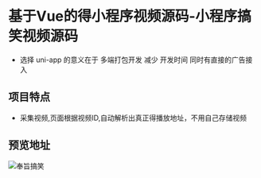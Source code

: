 # 基于Vue的得小程序视频源码-小程序搞笑视频源码

-  选择 uni-app 的意义在于 多端打包开发 减少 开发时间  同时有直接的广告接入 

## 项目特点
-  采集视频,页面根据视频ID,自动解析出真正得播放地址，不用自己存储视频
## 预览地址
![奉旨搞笑](http://image.ehuaapp.com/gh_dfd6e1c40ef1_344.jpg "奉旨搞笑")